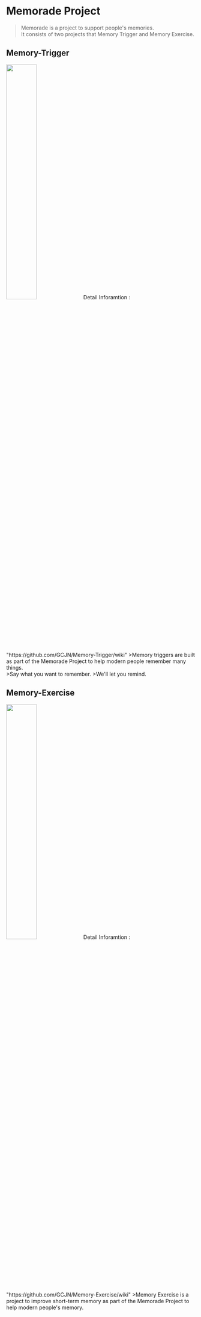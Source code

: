 
# Memorade Project
>Memorade is a project to support people's memories. <br/>
It consists of two projects that Memory Trigger and Memory Exercise. 

## Memory-Trigger
<img src="https://user-images.githubusercontent.com/23079095/41202754-785376e0-6d08-11e8-969c-19df7ad96367.png" width="40%">
Detail Inforamtion : "https://github.com/GCJN/Memory-Trigger/wiki"
>Memory triggers are built as part of the Memorade Project to help modern people remember many things.<br/>
>Say what you want to remember. 
>We'll let you remind.

## Memory-Exercise
<img src="https://user-images.githubusercontent.com/23079095/41202755-787af13e-6d08-11e8-8226-28623f29282a.png" width="40%">
Detail Inforamtion : "https://github.com/GCJN/Memory-Exercise/wiki"
>Memory Exercise is a project to improve short-term memory as part of the Memorade Project to help modern people's memory. 
